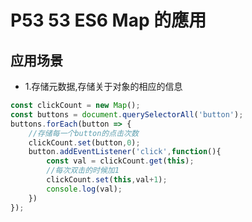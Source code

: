 # P53 53 ES6 Map 的應用

## 应用场景

- 1.存储元数据,存储关于对象的相应的信息

```js
const clickCount = new Map();
const buttons = document.querySelectorAll('button');
buttons.forEach(button => {
    //存储每一个button的点击次数
    clickCount.set(button,0);
    button.addEventListener('click',function(){
        const val = clickCount.get(this);
        //每次双击的时候加1
        clickCount.set(this,val+1);
        console.log(val);
    })
});
```